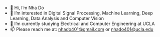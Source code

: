 - 👋 Hi, I’m Nha Do
- 👀 I’m interested in Digital Signal Processing, Machine Learning, Deep Learning, Data Analysis and Computer Vision
- 🌱 I’m currently studying Electrical and Computer Engineering at UCLA
- 📫 Please reach me at: nhado401@gmail.com or nhado401@ucla.edu

<!---
nhado401/nhado401 is a ✨ special ✨ repository because its `README.md` (this file) appears on your GitHub profile.
You can click the Preview link to take a look at your changes.
--->
